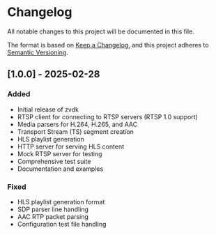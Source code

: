 # Changelog

All notable changes to this project will be documented in this file.

The format is based on [Keep a Changelog](https://keepachangelog.com/en/1.0.0/),
and this project adheres to [Semantic Versioning](https://semver.org/spec/v2.0.0.html).

## [1.0.0] - 2025-02-28

### Added
- Initial release of zvdk
- RTSP client for connecting to RTSP servers (RTSP 1.0 support)
- Media parsers for H.264, H.265, and AAC
- Transport Stream (TS) segment creation
- HLS playlist generation
- HTTP server for serving HLS content
- Mock RTSP server for testing
- Comprehensive test suite
- Documentation and examples

### Fixed
- HLS playlist generation format
- SDP parser line handling
- AAC RTP packet parsing
- Configuration test file handling
